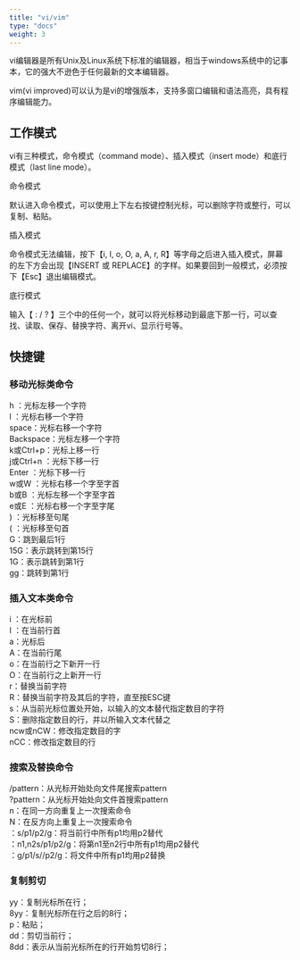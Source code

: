 ```yaml
---
title: "vi/vim"
type: "docs"
weight: 3
---
```


vi编辑器是所有Unix及Linux系统下标准的编辑器，相当于windows系统中的记事本，它的强大不逊色于任何最新的文本编辑器。

vim(vi improved)可以认为是vi的增强版本，支持多窗口编辑和语法高亮，具有程序编辑能力。

## 工作模式

vi有三种模式，命令模式（command mode）、插入模式（insert mode）和底行模式（last line mode）。

命令模式

默认进入命令模式，可以使用上下左右按键控制光标，可以删除字符或整行，可以复制、粘贴。

插入模式

命令模式无法编辑，按下【i, I, o, O, a, A, r, R】等字母之后进入插入模式，屏幕的左下方会出现【INSERT 或 REPLACE】的字样。如果要回到一般模式，必须按下【Esc】退出编辑模式。

底行模式

输入【 : / ? 】三个中的任何一个，就可以将光标移动到最底下那一行，可以查找、读取、保存、替换字符、离开vi、显示行号等。

## 快捷键

### 移动光标类命令

h ：光标左移一个字符  
l ：光标右移一个字符  
space：光标右移一个字符  
Backspace：光标左移一个字符  
k或Ctrl+p：光标上移一行  
j或Ctrl+n ：光标下移一行  
Enter ：光标下移一行  
w或W ：光标右移一个字至字首  
b或B ：光标左移一个字至字首  
e或E ：光标右移一个字至字尾  
) ：光标移至句尾  
( ：光标移至句首  
G：跳到最后1行  
15G：表示跳转到第15行  
1G：表示跳转到第1行  
gg：跳转到第1行  

### 插入文本类命令

i ：在光标前  
I ：在当前行首  
a：光标后  
A：在当前行尾  
o：在当前行之下新开一行  
O：在当前行之上新开一行  
r：替换当前字符  
R：替换当前字符及其后的字符，直至按ESC键  
s：从当前光标位置处开始，以输入的文本替代指定数目的字符  
S：删除指定数目的行，并以所输入文本代替之  
ncw或nCW：修改指定数目的字  
nCC：修改指定数目的行  

### 搜索及替换命令

/pattern：从光标开始处向文件尾搜索pattern  
?pattern：从光标开始处向文件首搜索pattern  
n：在同一方向重复上一次搜索命令  
N：在反方向上重复上一次搜索命令  
：s/p1/p2/g：将当前行中所有p1均用p2替代  
：n1,n2s/p1/p2/g：将第n1至n2行中所有p1均用p2替代  
：g/p1/s//p2/g：将文件中所有p1均用p2替换  

### 复制剪切

yy：复制光标所在行；  
8yy：复制光标所在行之后的8行；  
p：粘贴；  
dd：剪切当前行；  
8dd：表示从当前光标所在的行开始剪切8行；  
